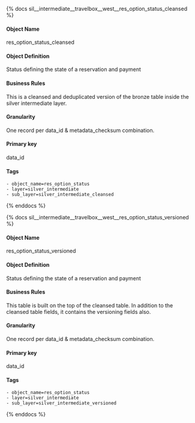 {% docs sil__intermediate__travelbox__west__res_option_status_cleansed %}

#### Object Name
res_option_status_cleansed

#### Object Definition
Status defining the state of a reservation and payment

#### Business Rules
This is a cleansed and deduplicated version of the bronze table inside the silver intermediate layer.

#### Granularity
One record per data_id & metadata_checksum combination.

#### Primary key
data_id

#### Tags
    - object_name=res_option_status
    - layer=silver_intermediate
    - sub_layer=silver_intermediate_cleansed

{% enddocs %}

{% docs sil__intermediate__travelbox__west__res_option_status_versioned %}

#### Object Name
res_option_status_versioned

#### Object Definition
Status defining the state of a reservation and payment

#### Business Rules
This table is built on the top of the cleansed table. In addition to the cleansed table fields, it contains the versioning fields also.

#### Granularity
One record per data_id & metadata_checksum combination.

#### Primary key
data_id

#### Tags
    - object_name=res_option_status
    - layer=silver_intermediate
    - sub_layer=silver_intermediate_versioned

{% enddocs %}